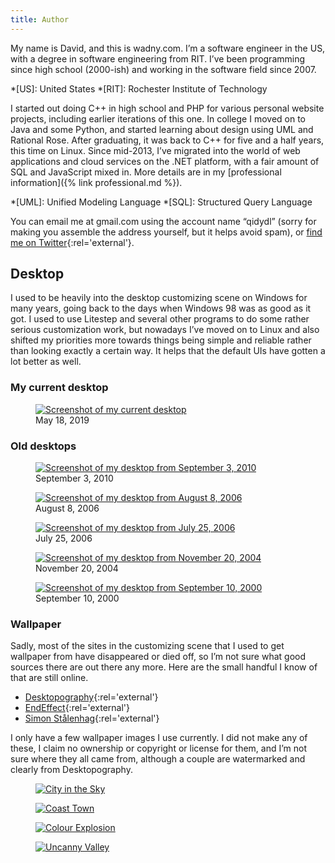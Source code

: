 ```yaml
---
title: Author
---
```

My name is David, and this is wadny.com. I’m a software engineer in the US, with a degree in software engineering from RIT. I’ve been programming since high school (2000-ish) and working in the software field since 2007.

*[US]: United States
*[RIT]: Rochester Institute of Technology

I started out doing C++ in high school and PHP for various personal website projects, including earlier iterations of this one. In college I moved on to Java and some Python, and started learning about design using UML and Rational Rose. After graduating, it was back to C++ for five and a half years, this time on Linux. Since mid-2013, I’ve migrated into the world of web applications and cloud services on the .NET platform, with a fair amount of SQL and JavaScript mixed in. More details are in my [professional information]({% link professional.md %}).

*[UML]: Unified Modeling Language
*[SQL]: Structured Query Language

You can email me at gmail.com using the account name “qidydl” (sorry for making you assemble the address yourself, but it helps avoid spam), or [find me on Twitter](https://twitter.com/qidydl "My twitter account"){:rel='external'}.

## Desktop
I used to be heavily into the desktop customizing scene on Windows for many years, going back to the days when Windows 98 was as good as it got. I used to use Litestep and several other programs to do some rather serious customization work, but nowadays I’ve moved on to Linux and also shifted my priorities more towards things being simple and reliable rather than looking exactly a certain way. It helps that the default UIs have gotten a lot better as well.

### My current desktop
<figure>
    <a href="screenshot.png"><img src="screenshot-thumb.png" alt="Screenshot of my current desktop"></a>
    <figcaption><time datetime="2019-05-18">May 18, 2019</time></figcaption>
</figure>

### Old desktops
<figure>
    <a href="desktop-2010-09-03.png"><img src="desktop-2010-09-03-thumb.png" alt="Screenshot of my desktop from September 3, 2010"></a>
    <figcaption><time datetime="2010-09-03">September 3, 2010</time></figcaption>
</figure>
<figure>
    <a href="desktop-2006-08-08.png"><img src="desktop-2006-08-08-thumb.png" alt="Screenshot of my desktop from August 8, 2006"></a>
    <figcaption><time datetime="2006-08-08">August 8, 2006</time></figcaption>
</figure>
<figure>
    <a href="desktop-2006-07-25.jpg"><img src="desktop-2006-07-25-thumb.jpg" alt="Screenshot of my desktop from July 25, 2006"></a>
    <figcaption><time datetime="2006-07-25">July 25, 2006</time></figcaption>
</figure>
<figure>
    <a href="desktop-2004-11-20.png"><img src="desktop-2004-11-20-thumb.png" alt="Screenshot of my desktop from November 20, 2004"></a>
    <figcaption><time datetime="2004-11-20">November 20, 2004</time></figcaption>
</figure>
<figure>
    <a href="desktop-2000-09-10.png"><img src="desktop-2000-09-10-thumb.png" alt="Screenshot of my desktop from September 10, 2000"></a>
    <figcaption><time datetime="2000-09-10">September 10, 2000</time></figcaption>
</figure>

### Wallpaper
Sadly, most of the sites in the customizing scene that I used to get wallpaper from have disappeared or died off, so I’m not sure what good sources there are out there any more. Here are the small handful I know of that are still online.

- [Desktopography](https://desktopography.net/){:rel='external'}
- [EndEffect](https://www.endeffect.com/ "The artwork of George Smith"){:rel='external'}
- [Simon Stålenhag](https://www.simonstalenhag.se/ "Simon Stålenhag Art Gallery"){:rel='external'}

I only have a few wallpaper images I use currently. I did not make any of these, I claim no ownership or copyright or license for them, and I’m not sure where they all came from, although a couple are watermarked and clearly from Desktopography.

<figure><a href="city-in-the-sky.jpg"><img src="city-in-the-sky-thumb.jpg" alt="City in the Sky"></a></figure>
<figure><a href="coast-town.jpg"><img src="coast-town-thumb.jpg" alt="Coast Town"></a></figure>
<figure><a href="colour-explosion.jpg"><img src="colour-explosion-thumb.jpg" alt="Colour Explosion"></a></figure>
<figure><a href="uncanny-valley.jpg"><img src="uncanny-valley-thumb.jpg" alt="Uncanny Valley"></a></figure>